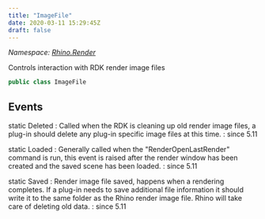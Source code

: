 ```yaml
---
title: "ImageFile"
date: 2020-03-11 15:29:45Z
draft: false
---
```


*Namespace: [Rhino.Render](../)*

Controls interaction with RDK render image files
```cs
public class ImageFile
```
## Events

static Deleted
: Called when the RDK is cleaning up old render image files, a
       plug-in should delete any plug-in specific image files at this
       time.
: since 5.11

static Loaded
: Generally called when the "RenderOpenLastRender" command is run,
       this event is raised after the render window has been created and the
       saved scene has been loaded.
: since 5.11

static Saved
: Render image file saved, happens when a rendering completes.
       If a plug-in needs to save additional file information it should
       write it to the same folder as the Rhino render image file.  Rhino
       will take care of deleting old data.
: since 5.11
